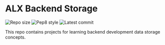 # ALX Backend Storage

![Repo size](https://img.shields.io/github/repo-size/yishakk/alx-backend-storage)
![Pep8 style](https://img.shields.io/badge/PEP8-style%20guide-purple?style=round-square)
![Latest commit](https://img.shields.io/github/last-commit/yishakk/alx-backend-storage/main?style=round-square)

This repo contains projects for learning backend development data storage concepts.
